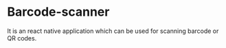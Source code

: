 # Barcode-scanner
It is an react native application which can be used for scanning barcode or QR codes.
